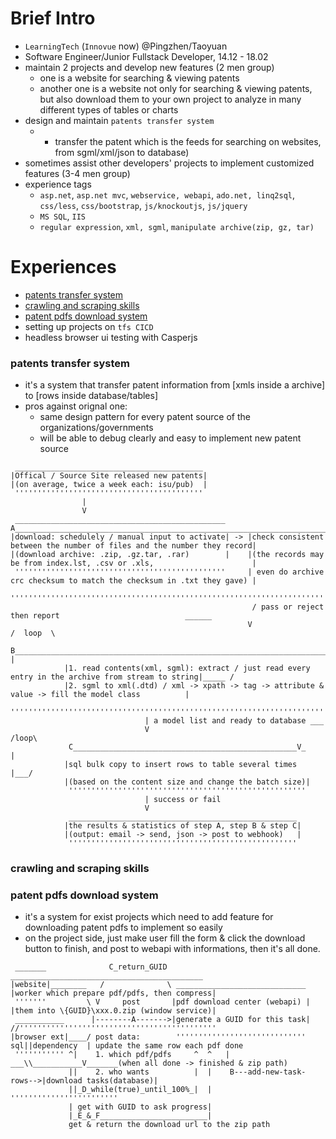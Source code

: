 # Brief Intro
- `LearningTech` (`Innovue` now) @Pingzhen/Taoyuan
- Software Engineer/Junior Fullstack Developer, 14.12 - 18.02
- maintain 2 projects and develop new features (2 men group)
  - one is a website for searching & viewing patents 
  - another one is a website not only for searching & viewing patents, but also download them to your own project to
analyze in many different types of tables or charts  
- design and maintain `patents transfer system`
  - * transfer the patent which is the feeds for searching on websites, from sgml/xml/json to database)
- sometimes assist other developers' projects to implement customized features (3-4 men group)
- experience tags
  - `asp.net`, `asp.net mvc`, `webservice, webapi`, `ado.net, linq2sql`, `css/less`, `css/bootstrap`, `js/knockoutjs`, `js/jquery`
  - `MS SQL`, `IIS`
  - `regular expression`, `xml, sgml`, `manipulate archive(zip, gz, tar)`

# Experiences
- [patents transfer system](#patents-transfer-system)
- [crawling and scraping skills](#crawling-and-scraping-skills)
- [patent pdfs download system](#patent-pdfs-download-system)
- setting up projects on `tfs CICD`
- headless browser ui testing with Casperjs

### patents transfer system
- it's a system that transfer patent information from [xmls inside a archive] to [rows inside database/tables] 
- pros against orignal one: 
  - same design pattern for every patent source of the organizations/governments
  - will be able to debug clearly and easy to implement new patent source 
```
 __________________________________________
|Offical / Source Site released new patents| 
|(on average, twice a week each: isu/pub)  |
 ''''''''''''''''''''''''''''''''''''''''''
                |
                V
 _______________________________________________      A______________________________________________________________________
|download: schedulely / manual input to activate| -> |check consistent between the number of files and the number they record|
|(download archive: .zip, .gz.tar, .rar)        |    |(the records may be from index.lst, .csv or .xls,                      | 
 '''''''''''''''''''''''''''''''''''''''''''''''     | even do archive crc checksum to match the checksum in .txt they gave) |
                                                      ''''''''''''''''''''''''''''''''''''''''''''''''''''''''''''''''''''''''
                                                      / pass or reject then report                            ______  
                                                     V                                                      /  loop  \
             B_____________________________________________________________________________________________V__        |
            |1. read contents(xml, sgml): extract / just read every entry in the archive from stream to string|_____ /
            |2. sgml to xml(.dtd) / xml -> xpath -> tag -> attribute & value -> fill the model class          |
             '''''''''''''''''''''''''''''''''''''''''''''''''''''''''''''''''''''''''''''''''''''''''''''''''
                              | a model list and ready to database ___
                              V                                  /loop\
             C__________________________________________________V_     |
            |sql bulk copy to insert rows to table several times  |___/
            |(based on the content size and change the batch size)|
             '''''''''''''''''''''''''''''''''''''''''''''''''''''
                              | success or fail
                              V
             ___________________________________________________
            |the results & statistics of step A, step B & step C|
            |(output: email -> send, json -> post to webhook)   |
             '''''''''''''''''''''''''''''''''''''''''''''''''''
```
### crawling and scraping skills
### patent pdfs download system
- it's a system for exist projects which need to add feature for downloading patent pdfs to implement so easily 
- on the project side, just make user fill the form & click the download button to finish, and post to webapi with informations, then it's all done.
```
 _______              C_return_GUID                                            ___________________________________________
|website|________   /              \ _____________________________            |worker which prepare pdf/pdfs, then compress|
 '''''''         \ V     post       |pdf download center (webapi) |           |them into \{GUID}\xxx.0.zip (window service)|
 ___________      |--------A------->|generate a GUID for this task|          //''''''''''''''''''''''''''''''''''''''''''''
|browser ext|____/ post data:        '''''''''''''''''''''''''''''       sql||dependency  | update the same row each pdf done 
 ''''''''''' ^|    1. which pdf/pdfs     ^  ^   |                         ___\\___________V_______(when all done -> finished & zip path)
             ||    2. who wants          |  |    B---add-new-task-rows-->|download tasks(database)|
             ||_D_while(true)_until_100%_|  |                             ''''''''''''''''''''''''
             | get with GUID to ask progress|
             |_E_&_F________________________|
             get & return the download url to the zip path
```


